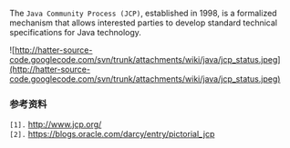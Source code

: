 The `Java Community Process (JCP)`, established in 1998, is a formalized mechanism that allows interested parties to develop standard technical specifications for Java technology.

![http://hatter-source-code.googlecode.com/svn/trunk/attachments/wiki/java/jcp_status.jpeg](http://hatter-source-code.googlecode.com/svn/trunk/attachments/wiki/java/jcp_status.jpeg)


### 参考资料 ###
`[1].` http://www.jcp.org/<br>
<code>[2].</code> <a href='https://blogs.oracle.com/darcy/entry/pictorial_jcp'>https://blogs.oracle.com/darcy/entry/pictorial_jcp</a><br>
